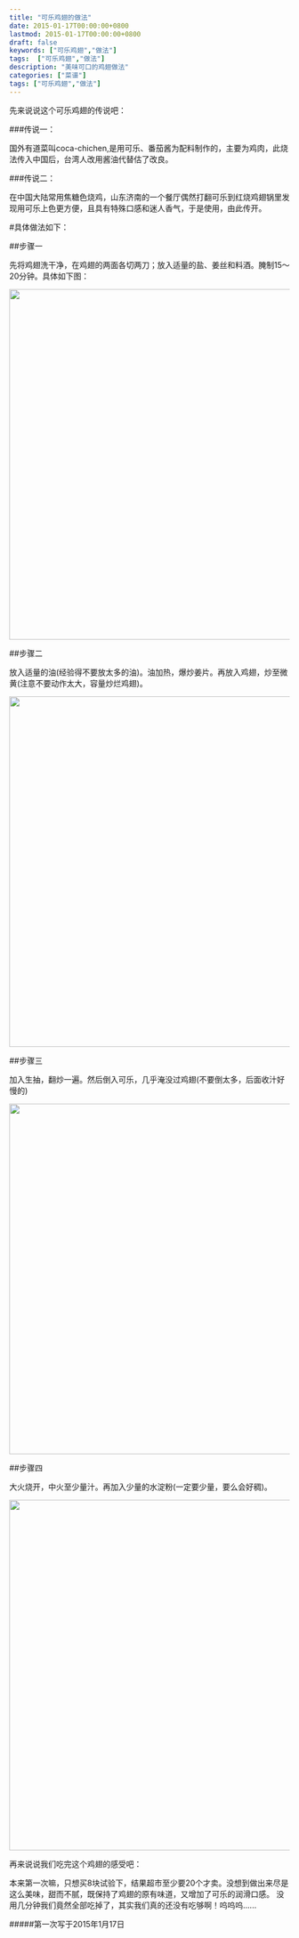 ```yaml
---
title: "可乐鸡翅的做法"
date: 2015-01-17T00:00:00+0800
lastmod: 2015-01-17T00:00:00+0800
draft: false
keywords: ["可乐鸡翅","做法"]
tags:  ["可乐鸡翅","做法"]
description: "美味可口的鸡翅做法"
categories: ["菜谱"]
tags: ["可乐鸡翅","做法"]
---
```


先来说说这个可乐鸡翅的传说吧：

###传说一：

国外有道菜叫coca-chichen,是用可乐、番茄酱为配料制作的，主要为鸡肉，此烧法传入中国后，台湾人改用酱油代替估了改良。

###传说二：

在中国大陆常用焦糖色烧鸡，山东济南的一个餐厅偶然打翻可乐到红烧鸡翅锅里发现用可乐上色更方便，且具有特殊口感和迷人香气，于是使用，由此传开。

#具体做法如下：

##步骤一

先将鸡翅洗干净，在鸡翅的两面各切两刀；放入适量的盐、姜丝和料酒。腌制15～20分钟。具体如下图：

<img src="/imgs/鸡翅1.png" width="630" />

##步骤二

放入适量的油(经验得不要放太多的油)。油加热，爆炒姜片。再放入鸡翅，炒至微黄(注意不要动作太大，容量炒烂鸡翅)。

<img src="/imgs/鸡翅2.png" width="630" />

##步骤三

加入生抽，翻炒一遍。然后倒入可乐，几乎淹没过鸡翅(不要倒太多，后面收汁好慢的)

<img src="/imgs/鸡翅3.jpg" width="630" />

##步骤四

大火烧开，中火至少量汁。再加入少量的水淀粉(一定要少量，要么会好稠)。

<img src="/imgs/鸡翅4.jpg" width="630" />

再来说说我们吃完这个鸡翅的感受吧：

本来第一次嘛，只想买8块试验下，结果超市至少要20个才卖。没想到做出来尽是这么美味，甜而不腻，既保持了鸡翅的原有味道，又增加了可乐的润滑口感。
没用几分钟我们竟然全部吃掉了，其实我们真的还没有吃够啊！呜呜呜......

#####第一次写于2015年1月17日
